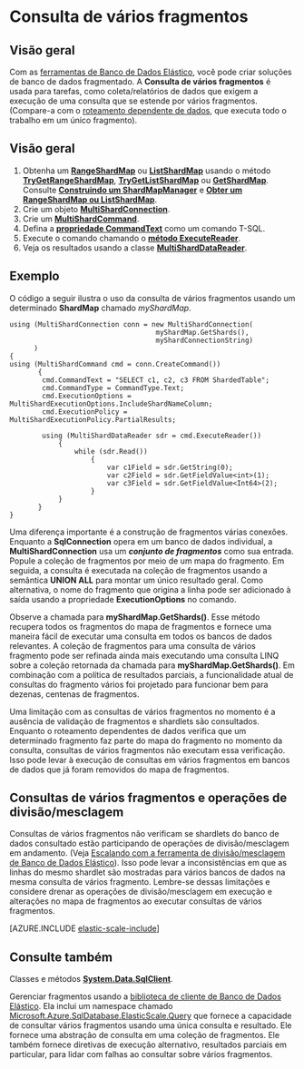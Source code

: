<properties 
	pageTitle="Consulta de vários fragmentos | Microsoft Azure" 
	description="Execute consultas entre fragmentos usando a biblioteca de cliente de banco de dados elástico." 
	services="sql-database" 
	documentationCenter="" 
	manager="jhubbard" 
	authors="torsteng" 
	editor=""/>

<tags 
	ms.service="sql-database" 
	ms.workload="sql-database" 
	ms.tgt_pltfrm="na" 
	ms.devlang="na" 
	ms.topic="article" 
	ms.date="04/12/2016" 
	ms.author="torsteng"/>

# Consulta de vários fragmentos

## Visão geral

Com as [ferramentas de Banco de Dados Elástico](sql-database-elastic-scale-introduction.md), você pode criar soluções de banco de dados fragmentado. A **Consulta de vários fragmentos** é usada para tarefas, como coleta/relatórios de dados que exigem a execução de uma consulta que se estende por vários fragmentos. (Compare-a com o [roteamento dependente de dados](sql-database-elastic-scale-data-dependent-routing.md), que executa todo o trabalho em um único fragmento).

## Visão geral

1. Obtenha um [**RangeShardMap**](https://msdn.microsoft.com/library/azure/dn807318.aspx) ou [**ListShardMap**](https://msdn.microsoft.com/library/azure/dn807370.aspx) usando o método [**TryGetRangeShardMap**](https://msdn.microsoft.com/library/azure/microsoft.azure.sqldatabase.elasticscale.shardmanagement.shardmapmanager.trygetrangeshardmap.aspx), [**TryGetListShardMap**](https://msdn.microsoft.com/library/azure/microsoft.azure.sqldatabase.elasticscale.shardmanagement.shardmapmanager.trygetlistshardmap.aspx) ou [**GetShardMap**](https://msdn.microsoft.com/library/azure/microsoft.azure.sqldatabase.elasticscale.shardmanagement.shardmapmanager.getshardmap.aspx). Consulte [**Construindo um ShardMapManager**](sql-database-elastic-scale-shard-map-management.md#constructing-a-shardmapmanager) e [**Obter um RangeShardMap ou ListShardMap**](sql-database-elastic-scale-shard-map-management.md#get-a-rangeshardmap-or-listshardmap).
2. Crie um objeto **[MultiShardConnection](https://msdn.microsoft.com/library/azure/microsoft.azure.sqldatabase.elasticscale.query.multishardconnection.aspx)**.
2. Crie um **[MultiShardCommand](https://msdn.microsoft.com/library/azure/microsoft.azure.sqldatabase.elasticscale.query.multishardcommand.aspx)**. 
3. Defina a **[propriedade CommandText](https://msdn.microsoft.com/library/azure/microsoft.azure.sqldatabase.elasticscale.query.multishardcommand.commandtext.aspx#P:Microsoft.Azure.SqlDatabase.ElasticScale.Query.MultiShardCommand.CommandText)** como um comando T-SQL.
3. Execute o comando chamando o **[método ExecuteReader](https://msdn.microsoft.com/library/azure/microsoft.azure.sqldatabase.elasticscale.query.multishardcommand.executereader.aspx)**.
4. Veja os resultados usando a classe **[MultiShardDataReader](https://msdn.microsoft.com/library/azure/microsoft.azure.sqldatabase.elasticscale.query.multisharddatareader.aspx)**. 

## Exemplo

O código a seguir ilustra o uso da consulta de vários fragmentos usando um determinado **ShardMap** chamado *myShardMap*.

    using (MultiShardConnection conn = new MultiShardConnection( 
                                        myShardMap.GetShards(), 
                                        myShardConnectionString) 
          ) 
    { 
    using (MultiShardCommand cmd = conn.CreateCommand())
           { 
            cmd.CommandText = "SELECT c1, c2, c3 FROM ShardedTable"; 
            cmd.CommandType = CommandType.Text; 
            cmd.ExecutionOptions = MultiShardExecutionOptions.IncludeShardNameColumn; 
            cmd.ExecutionPolicy = MultiShardExecutionPolicy.PartialResults; 

            using (MultiShardDataReader sdr = cmd.ExecuteReader()) 
            	{ 
                	while (sdr.Read())
                    	{ 
                        	var c1Field = sdr.GetString(0); 
                        	var c2Field = sdr.GetFieldValue<int>(1); 
                        	var c3Field = sdr.GetFieldValue<Int64>(2);
                    	} 
             	} 
           } 
    } 

 
Uma diferença importante é a construção de fragmentos várias conexões. Enquanto a **SqlConnection** opera em um banco de dados individual, a **MultiShardConnection** usa um ***conjunto de fragmentos*** como sua entrada. Popule a coleção de fragmentos por meio de um mapa do fragmento. Em seguida, a consulta é executada na coleção de fragmentos usando a semântica **UNION ALL** para montar um único resultado geral. Como alternativa, o nome do fragmento que origina a linha pode ser adicionado à saída usando a propriedade **ExecutionOptions** no comando.

Observe a chamada para **myShardMap.GetShards()**. Esse método recupera todos os fragmentos do mapa de fragmentos e fornece uma maneira fácil de executar uma consulta em todos os bancos de dados relevantes. A coleção de fragmentos para uma consulta de vários fragmento pode ser refinada ainda mais executando uma consulta LINQ sobre a coleção retornada da chamada para **myShardMap.GetShards()**. Em combinação com a política de resultados parciais, a funcionalidade atual de consultas do fragmento vários foi projetado para funcionar bem para dezenas, centenas de fragmentos.

Uma limitação com as consultas de vários fragmentos no momento é a ausência de validação de fragmentos e shardlets são consultados. Enquanto o roteamento dependentes de dados verifica que um determinado fragmento faz parte do mapa do fragmento no momento da consulta, consultas de vários fragmentos não executam essa verificação. Isso pode levar à execução de consultas em vários fragmentos em bancos de dados que já foram removidos do mapa de fragmentos.

## Consultas de vários fragmentos e operações de divisão/mesclagem

Consultas de vários fragmentos não verificam se shardlets do banco de dados consultado estão participando de operações de divisão/mesclagem em andamento. (Veja [Escalando com a ferramenta de divisão/mesclagem de Banco de Dados Elástico](sql-database-elastic-scale-overview-split-and-merge.md)). Isso pode levar a inconsistências em que as linhas do mesmo shardlet são mostradas para vários bancos de dados na mesma consulta de vários fragmento. Lembre-se dessas limitações e considere drenar as operações de divisão/mesclagem em execução e alterações no mapa de fragmentos ao executar consultas de vários fragmentos.

[AZURE.INCLUDE [elastic-scale-include](../../includes/elastic-scale-include.md)]

## Consulte também
Classes e métodos **[System.Data.SqlClient](http://msdn.microsoft.com/library/System.Data.SqlClient.aspx)**.


Gerenciar fragmentos usando a [biblioteca de cliente de Banco de Dados Elástico](sql-database-elastic-database-client-library.md). Ela inclui um namespace chamado [Microsoft.Azure.SqlDatabase.ElasticScale.Query](https://msdn.microsoft.com/library/azure/microsoft.azure.sqldatabase.elasticscale.query.aspx) que fornece a capacidade de consultar vários fragmentos usando uma única consulta e resultado. Ele fornece uma abstração de consulta em uma coleção de fragmentos. Ele também fornece diretivas de execução alternativo, resultados parciais em particular, para lidar com falhas ao consultar sobre vários fragmentos.

 

<!---HONumber=AcomDC_0420_2016-->
